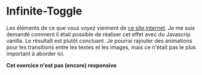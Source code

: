 # Infinite-Toggle

Les éléments de ce que vous voyez viennent de [ce site internet](https://energy-park.co.uk/). Je me suis demandé comment il était possible de réaliser cet effet avec du Javascrip vanilla. Le résultalt est plutôt concluant. Je pourrai rajouter des animations pour les transitions entre les textes et les images, mais ce n'était pas le plus important à aborder ici.    

**Cet exercice n'est pas (encore) responsive**
